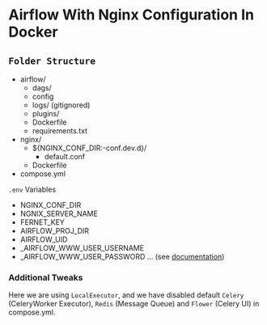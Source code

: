 # Airflow With Nginx Configuration In Docker

## ```Folder Structure```

- airflow/
  - dags/
  - config
  - logs/ (gitignored)
  - plugins/
  - Dockerfile
  - requirements.txt
- nginx/
  - ${NGINX_CONF_DIR:-conf.dev.d}/
    - default.conf
  - Dockerfile
- compose.yml

```.env``` Variables

- NGINX_CONF_DIR
- NGNIX_SERVER_NAME
- FERNET_KEY
- AIRFLOW_PROJ_DIR
- AIRFLOW_UID
- _AIRFLOW_WWW_USER_USERNAME
- _AIRFLOW_WWW_USER_PASSWORD
... (see [documentation](https://airflow.apache.org/docs/docker-stack/quickstart.html#environment-variables))

### Additional Tweaks

Here we are using `LocalExecutor`, and we have disabled default `Celery` (CeleryWorker Executor), `Redis` (Message Queue) and `Flower` (Celery UI)  in compose.yml.
